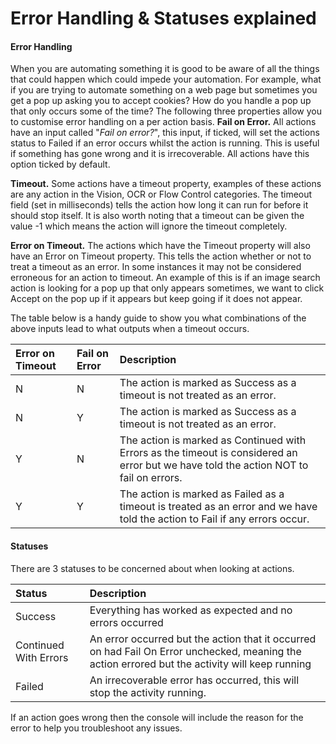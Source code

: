 
# Error Handling & Statuses explained




#### Error Handling

When you are automating something it is good to be aware of all the things that could happen which could impede your automation. For example, what if you are trying to automate something on a web page but sometimes you get a pop up asking you to accept cookies? How do you handle a pop up that only occurs some of the time? The following three properties allow you to customise error handling on a per action basis.
**Fail on Error.** All actions have an input called "*Fail on error?*", this input, if ticked, will set the actions status to Failed if an error occurs whilst the action is running. This is useful if something has gone wrong and it is irrecoverable. All actions have this option ticked by default.


**Timeout.** Some actions have a timeout property, examples of these actions are any action in the Vision, OCR or Flow Control categories. The timeout field (set in milliseconds) tells the action how long it can run for before it should stop itself. It is also worth noting that a timeout can be given the value -1 which means the action will ignore the timeout completely.

**Error on Timeout.** The actions which have the Timeout property will also have an Error on Timeout property. This tells the action whether or not to treat a timeout as an error. In some instances it may not be considered erroneous for an action to timeout. An example of this is if an image search action is looking for a pop up that only appears sometimes, we want to click Accept on the pop up if it appears but keep going if it does not appear.


The table below is a handy guide to show you what combinations of the above inputs lead to what outputs when a timeout occurs.

|Error on Timeout|Fail on Error|Description|
|:-- |:-- |:-- |
|N|N|The action is marked as Success as a timeout is not treated as an error.|
|N|Y|The action is marked as Success as a timeout is not treated as an error.|
|Y|N|The action is marked as Continued with Errors as the timeout is considered an error but we have told the action NOT to fail on errors.|
|Y|Y|The action is marked as Failed as a timeout is treated as an error and we have told the action to Fail if any errors occur.|

#### Statuses

There are 3 statuses to be concerned about when looking at actions.

|Status|Description|
|:-- |:-- |
|Success|Everything has worked as expected and no errors occurred|
|Continued With Errors|An error occurred but the action that it occurred on had Fail On Error unchecked, meaning the action errored but the activity will keep running|
|Failed|An irrecoverable error has occurred, this will stop the activity running.|



If an action goes wrong then the console will include the reason for the error to help you troubleshoot any issues.
